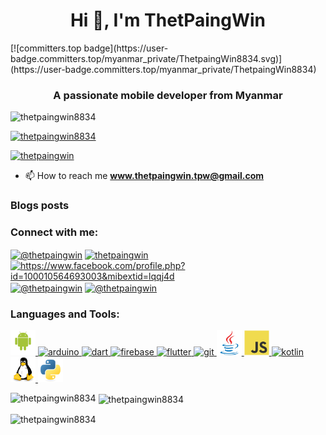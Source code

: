 <h1 align="center">Hi 👋, I'm ThetPaingWin</h1> [![committers.top badge](https://user-badge.committers.top/myanmar_private/ThetpaingWin8834.svg)](https://user-badge.committers.top/myanmar_private/ThetpaingWin8834)

<h3 align="center">A passionate mobile developer from Myanmar</h3>

<p align="left"> <img src="https://komarev.com/ghpvc/?username=thetpaingwin8834&label=Profile%20views&color=0e75b6&style=flat" alt="thetpaingwin8834" /> </p>

<p align="left"> <a href="https://github.com/ryo-ma/github-profile-trophy"><img src="https://github-profile-trophy.vercel.app/?username=thetpaingwin8834" alt="thetpaingwin8834" /></a> </p>

<p align="left"> <a href="https://twitter.com/thetpaingwin" target="blank"><img src="https://img.shields.io/twitter/follow/thetpaingwin?logo=twitter&style=for-the-badge" alt="thetpaingwin" /></a> </p>

- 📫 How to reach me **www.thetpaingwin.tpw@gmail.com**

### Blogs posts
<!-- BLOG-POST-LIST:START -->
<!-- BLOG-POST-LIST:END -->

<h3 align="left">Connect with me:</h3>
<p align="left">
<a href="https://dev.to/@thetpaingwin" target="blank"><img align="center" src="https://raw.githubusercontent.com/rahuldkjain/github-profile-readme-generator/master/src/images/icons/Social/devto.svg" alt="@thetpaingwin" height="30" width="40" /></a>
<a href="https://twitter.com/thetpaingwin" target="blank"><img align="center" src="https://raw.githubusercontent.com/rahuldkjain/github-profile-readme-generator/master/src/images/icons/Social/twitter.svg" alt="thetpaingwin" height="30" width="40" /></a>
<a href="https://fb.com/https://www.facebook.com/profile.php?id=100010564693003&mibextid=lqqj4d" target="blank"><img align="center" src="https://raw.githubusercontent.com/rahuldkjain/github-profile-readme-generator/master/src/images/icons/Social/facebook.svg" alt="https://www.facebook.com/profile.php?id=100010564693003&mibextid=lqqj4d" height="30" width="40" /></a>
<a href="https://medium.com/@thetpaingwin" target="blank"><img align="center" src="https://raw.githubusercontent.com/rahuldkjain/github-profile-readme-generator/master/src/images/icons/Social/medium.svg" alt="@thetpaingwin" height="30" width="40" /></a>
<a href="/@thetpaingwin" target="blank"><img align="center" src="https://raw.githubusercontent.com/rahuldkjain/github-profile-readme-generator/master/src/images/icons/Social/rss.svg" alt="@thetpaingwin" height="30" width="40" /></a>
</p>

<h3 align="left">Languages and Tools:</h3>
<p align="left"> <a href="https://developer.android.com" target="_blank" rel="noreferrer"> <img src="https://raw.githubusercontent.com/devicons/devicon/master/icons/android/android-original-wordmark.svg" alt="android" width="40" height="40"/> </a> <a href="https://www.arduino.cc/" target="_blank" rel="noreferrer"> <img src="https://cdn.worldvectorlogo.com/logos/arduino-1.svg" alt="arduino" width="40" height="40"/> </a> <a href="https://dart.dev" target="_blank" rel="noreferrer"> <img src="https://www.vectorlogo.zone/logos/dartlang/dartlang-icon.svg" alt="dart" width="40" height="40"/> </a> <a href="https://firebase.google.com/" target="_blank" rel="noreferrer"> <img src="https://www.vectorlogo.zone/logos/firebase/firebase-icon.svg" alt="firebase" width="40" height="40"/> </a> <a href="https://flutter.dev" target="_blank" rel="noreferrer"> <img src="https://www.vectorlogo.zone/logos/flutterio/flutterio-icon.svg" alt="flutter" width="40" height="40"/> </a> <a href="https://git-scm.com/" target="_blank" rel="noreferrer"> <img src="https://www.vectorlogo.zone/logos/git-scm/git-scm-icon.svg" alt="git" width="40" height="40"/> </a> <a href="https://www.java.com" target="_blank" rel="noreferrer"> <img src="https://raw.githubusercontent.com/devicons/devicon/master/icons/java/java-original.svg" alt="java" width="40" height="40"/> </a> <a href="https://developer.mozilla.org/en-US/docs/Web/JavaScript" target="_blank" rel="noreferrer"> <img src="https://raw.githubusercontent.com/devicons/devicon/master/icons/javascript/javascript-original.svg" alt="javascript" width="40" height="40"/> </a> <a href="https://kotlinlang.org" target="_blank" rel="noreferrer"> <img src="https://www.vectorlogo.zone/logos/kotlinlang/kotlinlang-icon.svg" alt="kotlin" width="40" height="40"/> </a> <a href="https://www.linux.org/" target="_blank" rel="noreferrer"> <img src="https://raw.githubusercontent.com/devicons/devicon/master/icons/linux/linux-original.svg" alt="linux" width="40" height="40"/> </a> <a href="https://www.python.org" target="_blank" rel="noreferrer"> <img src="https://raw.githubusercontent.com/devicons/devicon/master/icons/python/python-original.svg" alt="python" width="40" height="40"/> </a> </p>

<p><img align="left" src="https://github-readme-stats.vercel.app/api/top-langs?username=thetpaingwin8834&show_icons=true&locale=en&layout=compact" alt="thetpaingwin8834" /></p>

<p>&nbsp;<img align="center" src="https://github-readme-stats.vercel.app/api?username=thetpaingwin8834&show_icons=true&locale=en" alt="thetpaingwin8834" /></p>

<p><img align="center" src="https://github-readme-streak-stats.herokuapp.com/?user=thetpaingwin8834&" alt="thetpaingwin8834" /></p>
